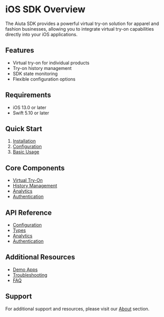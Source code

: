 # iOS SDK Overview

The Aiuta SDK provides a powerful virtual try-on solution for apparel and fashion businesses, allowing you to integrate virtual try-on capabilities directly into your iOS applications.

## Features

- Virtual try-on for individual products
- Try-on history management
- SDK state monitoring
- Flexible configuration options

## Requirements

- iOS 13.0 or later
- Swift 5.10 or later

## Quick Start

1. [Installation](installation.md)
2. [Configuration](configuration.md)
3. [Basic Usage](basic-usage.md)

## Core Components

- [Virtual Try-On](virtual-try-on.md)
- [History Management](history.md)
- [Analytics](analytics.md)
- [Authentication](authentication.md)

## API Reference

- [Configuration](api/configuration.md)
- [Types](api/types.md)
- [Analytics](api/analytics.md)
- [Authentication](api/authentication.md)

## Additional Resources

- [Demo Apps](../about/demo-apps.md)
- [Troubleshooting](troubleshooting.md)
- [FAQ](faq.md)

## Support

For additional support and resources, please visit our [About](../about/pages/index.md) section.